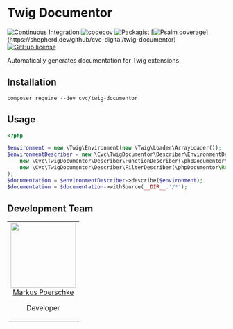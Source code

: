 # Twig Documentor

[![Continuous Integration](https://github.com/cvc-digital/twig-documentor/actions/workflows/ci.yml/badge.svg)](https://github.com/cvc-digital/twig-documentor/actions/workflows/ci.yml)
[![codecov](https://codecov.io/gh/cvc-digital/twig-documentor/branch/master/graph/badge.svg)](https://codecov.io/gh/cvc-digital/twig-documentor)
[![Packagist](https://img.shields.io/packagist/v/cvc/twig-documentor.svg)](https://packagist.org/packages/cvc/twig-documentor)
[![Psalm coverage](https://shepherd.dev/github/cvc-digital/twig-documentor/coverage.svg?)](https://shepherd.dev/github/cvc-digital/twig-documentor)
[![GitHub license](https://img.shields.io/github/license/cvc-digital/twig-documentor.svg)](https://github.com/cvc-digital/twig-documentor/blob/master/LICENSE)

Automatically generates documentation for Twig extensions.

## Installation

```
composer require --dev cvc/twig-documentor
```

## Usage

```php
<?php

$environment = new \Twig\Environment(new \Twig\Loader\ArrayLoader());
$environmentDescriber = new \Cvc\TwigDocumentor\Describer\EnvironmentDescriber(
    new \Cvc\TwigDocumentor\Describer\FunctionDescriber(\phpDocumentor\Reflection\DocBlockFactory::createInstance()),
    new \Cvc\TwigDocumentor\Describer\FilterDescriber(\phpDocumentor\Reflection\DocBlockFactory::createInstance())
);
$documentation = $environmentDescriber->describe($environment);
$documentation = $documentation->withSource(__DIR__.'/*');
```

## Development Team

<table>
    <tr>
        <td align="center" valign="top">
            <img width="150" height="150" src="https://github.com/markuspoerschke.png?s=150">
            <br>
            <a href="https://github.com/markuspoerschke">Markus Poerschke</a>
            <p>Developer</p>
        </td>
    </tr>
</table>
